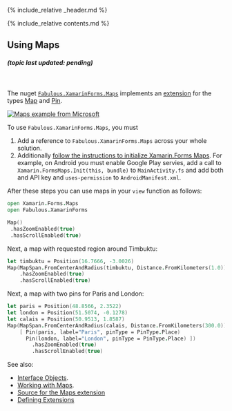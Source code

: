 {% include_relative _header.md %}

{% include_relative contents.md %}

Using Maps
------
##### (topic last updated: pending)
<br /> 

The nuget [`Fabulous.XamarinForms.Maps`](https://www.nuget.org/packages/Fabulous.XamarinForms.Maps) implements an [extension](view-a-extensions.html) for the types [Map](https://docs.microsoft.com/dotnet/api/xamarin.forms.maps.map?view=xamarin-forms]) and
[Pin](https://docs.microsoft.com/en-gb/dotnet/api/xamarin.forms.maps.pin?view=xamarin-forms).

[![Maps example from Microsoft](https://user-images.githubusercontent.com/7204669/42186154-60437d42-7e43-11e8-805b-7200282f3b98.png)](https://user-images.githubusercontent.com/7204669/42186154-60437d42-7e43-11e8-805b-7200282f3b98.png)

To use `Fabulous.XamarinForms.Maps`, you must

1. Add a reference to `Fabulous.XamarinForms.Maps` across your whole solution.
2. Additionally [follow the instructions to initialize Xamarin.Forms Maps](https://docs.microsoft.com/xamarin/xamarin-forms/user-interface/map#Maps_Initialization). For example, on Android you must enable Google Play servies, add a call to `Xamarin.FormsMaps.Init(this, bundle)` to `MainActivity.fs` and add both and API key and `uses-permission` to `AndroidManifest.xml`.

After these steps you can use maps in your `view` function as follows:

```fsharp
open Xamarin.Forms.Maps
open Fabulous.XamarinForms

Map()
 .hasZoomEnabled(true)
 .hasScrollEnabled(true)
```

Next, a map with requested region around Timbuktu:

```fsharp
let timbuktu = Position(16.7666, -3.0026)
Map(MapSpan.FromCenterAndRadius(timbuktu, Distance.FromKilometers(1.0)))
    .hasZoomEnabled(true)
    .hasScrollEnabled(true)
```

Next, a map with two pins for Paris and London:

```fsharp
let paris = Position(48.8566, 2.3522)
let london = Position(51.5074, -0.1278)
let calais = Position(50.9513, 1.8587)
Map(MapSpan.FromCenterAndRadius(calais, Distance.FromKilometers(300.0))
    [ Pin(paris, label="Paris", pinType = PinType.Place)
      Pin(london, label="London", pinType = PinType.Place) ])
        .hasZoomEnabled(true)
        .hasScrollEnabled(true)
```

See also:

* [Interface Objects](view-interface-objects.html).
* [Working with Maps](https://developer.xamarin.com/samples/xamarin-forms/WorkingWithMaps).
* [Source for the Maps extension](https://github.com/fsprojects/Fabulous/blob/v1.0/Fabulous.XamarinForms/extensions/Maps/Xamarin.Forms.Maps.fs)
* [Defining Extensions](view-a-extensions.html)
